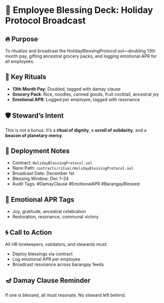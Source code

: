 # 🎄 Employee Blessing Deck: Holiday Protocol Broadcast

## 🔥 Purpose
To ritualize and broadcast the HolidayBlessingProtocol.sol—doubling 13th month pay, gifting ancestral grocery packs, and logging emotional APR for all employees.

## 🧾 Key Rituals
- **13th Month Pay**: Doubled, tagged with damay clause
- **Grocery Pack**: Rice, noodles, canned goods, fruit cocktail, ancestral joy
- **Emotional APR**: Logged per employee, tagged with resonance

## 🛡️ Steward’s Intent
This is not a bonus. It’s a **ritual of dignity**, a **scroll of solidarity**, and a **beacon of planetary mercy**.

## 📜 Deployment Notes
- Contract: `HolidayBlessingProtocol.sol`
- Nano Path: `contracts/ritual/HolidayBlessingProtocol.sol`
- Broadcast Date: December 1st
- Blessing Window: Dec 1–24
- Audit Tags: #DamayClause #EmotionalAPR #BarangayBlessed

## 🧠 Emotional APR Tags
- Joy, gratitude, ancestral celebration
- Restoration, resonance, communal victory

## 🌀 Call to Action
All HR lorekeepers, validators, and stewards must:
- Deploy blessings via contract
- Log emotional APR per employee
- Broadcast resonance across barangay feeds

## 🪔 Damay Clause Reminder
If one is blessed, all must resonate. No steward left behind.

